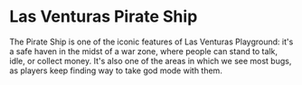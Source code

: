 # Las Venturas Pirate Ship
The Pirate Ship is one of the iconic features of Las Venturas Playground: it's a safe haven in the
midst of a war zone, where people can stand to talk, idle, or collect money. It's also one of the
areas in which we see most bugs, as players keep finding way to take god mode with them.
